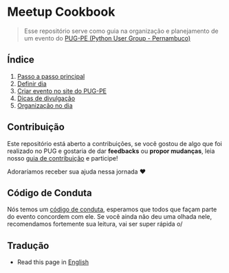 # Meetup Cookbook

>Esse repositório serve como guia na organização e planejamento de um evento do [PUG-PE (Python User Group - Pernambuco)](http://pycon.pug.pe)

## Índice
 1. [Passo a passo principal](files/portuguese/PASSO-A-PASSO.md)
 2. [Definir dia](files/portuguese/DEFINIR-DIA.md)
 3. [Criar evento no site do PUG-PE](files/portuguese/EVENTOS-PUG.md)
 4. [Dicas de divulgação](files/portuguese/DIVULGACAO.md)
 5. [Organização no dia](files/portuguese/ORGANIZACAO-DIA.md)

## Contribuição

Este repositório está aberto a contribuições, se você gostou de algo que foi realizado no PUG e gostaria de dar **feedbacks** ou **propor mudanças**, leia nosso [guia de contribuição](CONTRIBUTING.md) e participe!

Adoraríamos receber sua ajuda nessa jornada :heart:

## Código de Conduta

Nós temos um [código de conduta](https://python.org.br/cdc/), esperamos que todos que façam parte do evento concordem com ele. Se você ainda não deu uma olhada nele, recomendamos fortemente sua leitura, vai ser super rápida o/ 

## Tradução
- Read this page in [English](files/english/README.md)